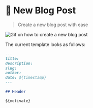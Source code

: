 # 📝 New Blog Post

> Create a new blog post with ease

![Gif on how to create a new blog post](https://raw.githubusercontent.com/timdeschryver/new-blog-post/master/other/new-blog-post.gif)

The current template looks as follows:

```md
---
title:
description:
slug:
author:
date: ${timestamp}
---

## Header

${motivate}
```
